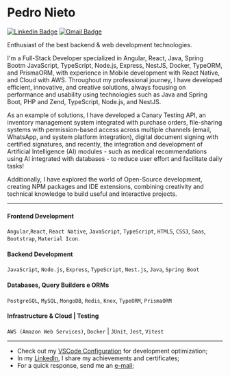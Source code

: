 # Pedro Nieto

[![Linkedin Badge](https://img.shields.io/badge/-LinkedIn-477acd?style=flat-square&logo=Linkedin&logoColor=white&link=https://www.linkedin.com/in/pedroo-nietoo/)](https://www.linkedin.com/in/pedroo-nietoo/)
[![Gmail Badge](https://img.shields.io/badge/-pedronieto.2005@gmail.com-477acd?style=flat-square&logo=Gmail&logoColor=white&link=mailto:pedronieto.2005@gmail.com)](mailto:pedronieto.2005@gmail.com)

Enthusiast of the best backend & web development technologies.

I'm a Full-Stack Developer specialized in Angular, React, Java, Spring Bootm JavaScript, TypeScript, Node.js, Express, NestJS, Docker, TypeORM, and PrismaORM, with experience in Mobile development with React Native, and Cloud with AWS. Throughout my professional journey, I have developed efficient, innovative, and creative solutions, always focusing on performance and usability using technologies such as Java and Spring Boot, PHP and Zend, TypeScript, Node.js, and NestJS.

As an example of solutions, I have developed a Canary Testing API, an inventory management system integrated with purchase orders, file-sharing systems with permission-based access across multiple channels (email, WhatsApp, and system platform integration), digital document signing with certified signatures, and recently, the integration and development of Artificial Intelligence (AI) modules - such as medical recommendations using AI integrated with databases - to reduce user effort and facilitate daily tasks!

Additionally, I have explored the world of Open-Source development, creating NPM packages and IDE extensions, combining creativity and technical knowledge to build useful and interactive projects.

---

#### Frontend Development  
`Angular`,`React`, `React Native`, `JavaScript`, `TypeScript`, `HTML5`, `CSS3`, `Saas`, `Bootstrap`, `Material Icon`.

#### Backend Development  
`JavaScript`, `Node.js`, `Express`, `TypeScript`, `Nest.js`, `Java`, `Spring Boot` 

#### Databases, Query Builders e ORMs  
`PostgreSQL`, `MySQL`, `MongoDB`, `Redis`, `Knex`, `TypeORM`, `PrismaORM`  

#### Infrastructure & Cloud | Testing  
`AWS (Amazon Web Services)`, `Docker` | `JUnit`, `Jest`, `Vitest`

---

- Check out my [VSCode Configuration](https://gist.github.com/Pedroo-Nietoo/a20bf9b1ee512aeb97421f3bd5b7eb29) for development optimization;
- In my [LinkedIn](https://www.linkedin.com/in/pedroo-nietoo/), I share my achievements and certificates;
- For a quick response, send me an [e-mail](mailto:pedronieto.2005@gmail.com);
